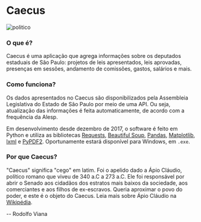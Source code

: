 # Caecus

![politico](https://i.imgur.com/NyXeNzp.jpg)

### O que é?
Caecus é uma aplicação que agrega informações sobre os deputados estaduais de São Paulo: projetos de leis apresentados, leis aprovadas, presenças em sessões, andamento de comissões, gastos, salários e mais.

### Como funciona?
Os dados apresentados no Caecus são disponibilizados pela Assembleia Legislativa do Estado de São Paulo por meio de uma API. Ou seja, atualização das informações é feita automaticamente, de acordo com a frequência da Alesp.

Em desenvolvimento desde dezembro de 2017, o software é feito em Python e utiliza as bibliotecas [Requests](https://github.com/requests/requests), [Beautiful Soup](https://launchpad.net/beautifulsoup), [Pandas](https://github.com/pandas-dev/pandas), [Matplotlib](https://github.com/matplotlib/matplotlib), [lxml](https://github.com/lxml/lxml) e [PyPDF2](https://github.com/mstamy2/PyPDF2). Oportunamente estará disponível para Windows, em `.exe`.

### Por que Caecus?
"Caecus" significa "cego" em latim. Foi o apelido dado a Ápio Cláudio, político romano que viveu de 340 a.C a 273 a.C. Ele foi responsável por abrir o Senado aos cidadãos dos estratos mais baixos da sociedade, aos comerciantes e aos filhos de ex-escravos. Queria aproximar o povo do poder, e este é o objeto do Caecus. Leia mais sobre Ápio Cláudio na [Wikipédia](https://pt.wikipedia.org/wiki/%C3%81pio_Cl%C3%A1udio_Cego).

-- Rodolfo Viana
